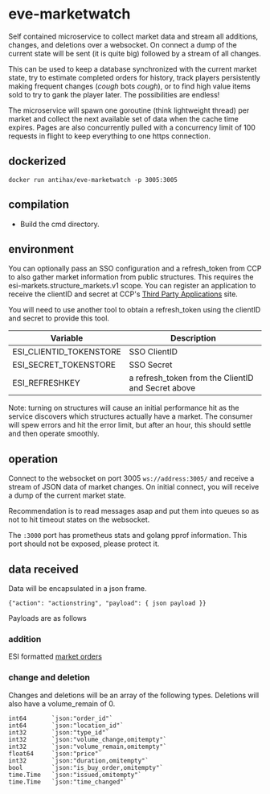 # eve-marketwatch

Self contained microservice to collect market data and stream all additions, changes, and deletions over a websocket. On connect a dump of the current state will be sent (it is quite big) followed by a stream of all changes.

This can be used to keep a database synchronized with the current market state, try to estimate completed orders for history, track players persistently making frequent changes (*cough* bots *cough*), or to find high value items sold to try to gank the player later. The possibilities are endless!

The microservice will spawn one goroutine (think lightweight thread) per market and collect the next available set of data when the cache time expires. Pages are also concurrently pulled with a concurrency limit of 100 requests in flight to keep everything to one https connection. 

## dockerized

`docker run antihax/eve-marketwatch -p 3005:3005`

## compilation

* Build the cmd directory.

## environment

You can optionally pass an SSO configuration and a refresh_token from CCP to also gather market information from public structures. This requires the esi-markets.structure_markets.v1 scope. You can register an application to receive the clientID and secret at CCP's [Third Party Applications](https://developers.eveonline.com/) site.

You will need to use another tool to obtain a refresh_token using the clientID and secret to provide this tool.

| Variable        | Description | 
| ------------- |-------------| 
| ESI_CLIENTID_TOKENSTORE | SSO ClientID |
| ESI_SECRET_TOKENSTORE | SSO Secret |
| ESI_REFRESHKEY | a refresh_token from the ClientID and Secret above |

Note: turning on structures will cause an initial performance hit as the service discovers which structures actually have a market. The consumer will spew errors and hit the error limit, but after an hour, this should settle and then operate smoothly.

## operation

Connect to the websocket on port 3005 `ws://address:3005/` and receive a stream of JSON data of market changes. On initial connect, you will receive a dump of the current market state.

Recommendation is to read messages asap and put them into queues so as not to hit timeout states on the websocket.

The `:3000` port has prometheus stats and golang pprof information. This port should not be exposed, please protect it.

## data received

Data will be encapsulated in a json frame. 
```
{"action": "actionstring", "payload": { json payload }}
``` 
Payloads are as follows

### addition

ESI formatted [market orders](https://esi.evetech.net/ui/#/Market/get_markets_region_id_orders)

### change and deletion

Changes and deletions will be an array of the following types. Deletions will also have a volume_remain of 0.

```golang
int64		`json:"order_id"`
int64		`json:"location_id"`
int32		`json:"type_id"`
int32		`json:"volume_change,omitempty"`
int32		`json:"volume_remain,omitempty"`
float64		`json:"price"`
int32		`json:"duration,omitempty"`
bool		`json:"is_buy_order,omitempty"`
time.Time	`json:"issued,omitempty"`
time.Time	`json:"time_changed"`
``` 

